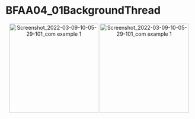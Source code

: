 # BFAA04_01BackgroundThread

<p align="center">
<img width="240" alt="Screenshot_2022-03-09-10-05-29-101_com example 1" src="https://user-images.githubusercontent.com/32328761/168952122-c6b4a285-a2db-4ef1-bb6c-82d64f604153.jpg">
  <img width="240" alt="Screenshot_2022-03-09-10-05-29-101_com example 1" src="https://user-images.githubusercontent.com/32328761/168952124-4e27ca58-4880-461f-bebf-8d8c70c49b9d.jpg">
